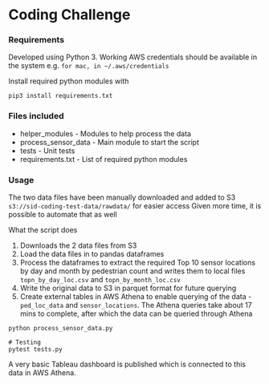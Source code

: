 # Coding Challenge

### Requirements
Developed using Python 3. 
Working AWS credentials should be available in the system 
e.g. `for mac, in ~/.aws/credentials`

Install required python modules with  
```
pip3 install requirements.txt
```

### Files included
* helper_modules - Modules to help process the data
* process_sensor_data - Main module to start the script
* tests - Unit tests
* requirements.txt - List of required python modules

### Usage
The two data files have been manually downloaded and added to S3 `s3://sid-coding-test-data/rawdata/` for easier access
Given more time, it is possible to automate that as well

What the script does
1.  Downloads the 2 data files from S3
2.  Load the data files in to pandas dataframes
3.  Process the dataframes to extract the required Top 10 sensor locations by day and month by pedestrian count and writes them to local files `topn_by_day_loc.csv` and `topn_by_month_loc.csv`
4.  Write the original data to S3 in parquet format for future querying
5.  Create external tables in AWS Athena to enable querying of the data - `ped_loc_data` and `sensor_locations`. The Athena queries take about 17 mins to complete, after which the data can be queried through Athena

```
python process_sensor_data.py

# Testing
pytest tests.py
```

A very basic Tableau dashboard is published which is connected to this data in AWS Athena.